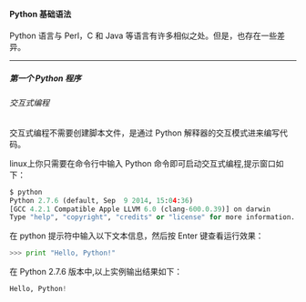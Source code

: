 #### Python 基础语法
Python 语言与 Perl，C 和 Java 等语言有许多相似之处。但是，也存在一些差异。

---

##### 第一个 Python 程序
###### 交互式编程

交互式编程不需要创建脚本文件，是通过 Python 解释器的交互模式进来编写代码。

linux上你只需要在命令行中输入 Python 命令即可启动交互式编程,提示窗口如下：

```python
$ python
Python 2.7.6 (default, Sep  9 2014, 15:04:36) 
[GCC 4.2.1 Compatible Apple LLVM 6.0 (clang-600.0.39)] on darwin
Type "help", "copyright", "credits" or "license" for more information.
```

在 python 提示符中输入以下文本信息，然后按 Enter 键查看运行效果：
```python
>>> print "Hello, Python!"
```
在 Python 2.7.6 版本中,以上实例输出结果如下：

```python
Hello, Python!
```
